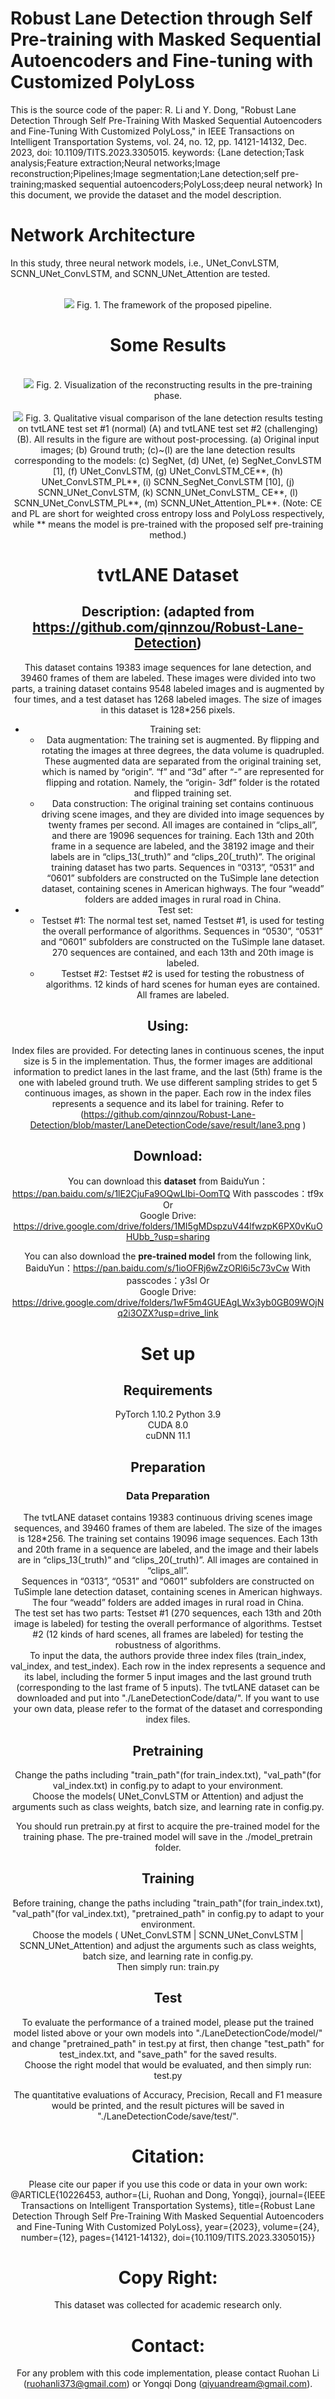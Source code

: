 # Robust Lane Detection through Self Pre-training with Masked Sequential Autoencoders and Fine-tuning with Customized PolyLoss
This is the source code of the paper:
R. Li and Y. Dong, "Robust Lane Detection Through Self Pre-Training With Masked Sequential Autoencoders and Fine-Tuning With Customized PolyLoss," in IEEE Transactions on Intelligent Transportation Systems, vol. 24, no. 12, pp. 14121-14132, Dec. 2023, doi: 10.1109/TITS.2023.3305015.
keywords: {Lane detection;Task analysis;Feature extraction;Neural networks;Image reconstruction;Pipelines;Image segmentation;Lane detection;self pre-training;masked sequential autoencoders;PolyLoss;deep neural network}
In this document, we provide the dataset and the model description.

# Network Architecture
In this study, three neural network models, i.e., UNet_ConvLSTM, SCNN_UNet_ConvLSTM, and SCNN_UNet_Attention are tested.

<div align=center>
<br/><img src='/Figure 1-The framework of the proposed pipeline.png'>     
Fig. 1. The framework of the proposed pipeline.


# Some Results
<div align=center>
<br/><img src='/Figure 2-Visualization of the reconstructing results in the pre-training phase.png'>   
Fig. 2. Visualization of the reconstructing results in the pre-training phase.


<div align=center>
<br/><img src='/Figure 3-Qualitative visual comparison of the lane detection results testing on tvtLANE.png'>  
Fig. 3. Qualitative visual comparison of the lane detection results testing on tvtLANE test set #1 (normal) (A) and tvtLANE test set #2 (challenging) (B). All results in the figure are without post-processing. (a) Original input images; (b) Ground truth; (c)~(l) are the lane detection results corresponding to the models: (c) SegNet, (d) UNet, (e) SegNet_ConvLSTM [1], (f) UNet_ConvLSTM, (g) UNet_ConvLSTM_CE**, (h) UNet_ConvLSTM_PL**, (i) SCNN_SegNet_ConvLSTM [10], (j) SCNN_UNet_ConvLSTM, (k) SCNN_UNet_ConvLSTM_ CE**, (l) SCNN_UNet_ConvLSTM_PL**, (m) SCNN_UNet_Attention_PL**. (Note: CE and PL are short for weighted cross entropy loss and PolyLoss respectively, while ** means the model is pre-trained with the proposed self pre-training method.)

# tvtLANE Dataset
## Description: (adapted from https://github.com/qinnzou/Robust-Lane-Detection)
This dataset contains 19383 image sequences for lane detection, and 39460 frames of them are labeled. These images were divided into two parts, a training dataset contains 9548 labeled images and is augmented by four times, and a test dataset has 1268 labeled images. The size of images in this dataset is 128*256 pixels.
+ Training set:
   - Data augmentation:
The training set is augmented. By flipping and rotating the images at three degrees, the data volume is quadrupled. These augmented data are separated from the original training set, which is named by “origin”. “f” and “3d” after “-” are represented for flipping and rotation. Namely, the “origin- 3df” folder is the rotated and flipped training set.
   - Data construction:
The original training set contains continuous driving scene images, and they are divided into image sequences by twenty frames per second. All images are contained in “clips_all”, and there are 19096 sequences for training. Each 13th and 20th frame in a sequence are labeled, and the 38192 image and their labels are in “clips_13(_truth)” and “clips_20(_truth)”.
The original training dataset has two parts. Sequences in “0313”, “0531” and “0601” subfolders are constructed on the TuSimple lane detection dataset, containing scenes in American highways. The four “weadd” folders are added images in rural road in China.
+ Test set:
   - Testset #1:
The normal test set, named Testset #1, is used for testing the overall performance of algorithms. Sequences in “0530”, “0531” and “0601” subfolders are constructed on the TuSimple lane dataset. 270 sequences are contained, and each 13th and 20th image is labeled.
   - Testset #2:
Testset #2 is used for testing the robustness of algorithms. 12 kinds of hard scenes for human eyes are contained. All frames are labeled.
## Using:
Index files are provided. For detecting lanes in continuous scenes, the input size is 5 in the implementation. Thus, the former images are additional information to predict lanes in the last frame, and the last (5th) frame is the one with labeled ground truth.
We use different sampling strides to get 5 continuous images, as shown in the paper. Each row in the index files represents a sequence and its label for training. Refer to (https://github.com/qinnzou/Robust-Lane-Detection/blob/master/LaneDetectionCode/save/result/lane3.png )

## Download:
You can download this **dataset** from 
BaiduYun： https://pan.baidu.com/s/1lE2CjuFa9OQwLIbi-OomTQ  With passcodes：tf9x 
Or  
Google Drive:  
https://drive.google.com/drive/folders/1MI5gMDspzuV44lfwzpK6PX0vKuOHUbb_?usp=sharing    

You can also download the **pre-trained model** from the following link,  
BaiduYun：https://pan.baidu.com/s/1ioOFRj6wZzORl6i5c73vCw  With passcodes：y3sl
Or  
Google Drive:  
https://drive.google.com/drive/folders/1wF5m4GUEAgLWx3yb0GB09WOjNq2i3OZX?usp=drive_link


# Set up
## Requirements
PyTorch 1.10.2
Python 3.9  
CUDA 8.0  
cuDNN 11.1

## Preparation
### Data Preparation
The tvtLANE dataset contains 19383 continuous driving scenes image sequences, and 39460 frames of them are labeled. The size of the images is 128*256. 
The training set contains 19096 image sequences. Each 13th and 20th frame in a sequence are labeled, and the image and their labels are in “clips_13(_truth)” and “clips_20(_truth)”. All images are contained in “clips_all”.  
Sequences in “0313”, “0531” and “0601” subfolders are constructed on TuSimple lane detection dataset, containing scenes in American highways. The four “weadd” folders are added images in rural road in China.  
The test set has two parts: Testset #1 (270 sequences, each 13th and 20th image is labeled) for testing the overall performance of algorithms. Testset #2 (12 kinds of hard scenes, all frames are labeled) for testing the robustness of algorithms.   
To input the data, the authors provide three index files (train_index, val_index, and test_index). Each row in the index represents a sequence and its label, including the former 5 input images and the last ground truth (corresponding to the last frame of 5 inputs).
The tvtLANE dataset can be downloaded and put into "./LaneDetectionCode/data/". If you want to use your own data, please refer to the format of the dataset and corresponding index files.

## Pretraining
Change the paths including "train_path"(for train_index.txt), "val_path"(for val_index.txt) in config.py to adapt to your environment.  
Choose the models( UNet_ConvLSTM or Attention) and adjust the arguments such as class weights, batch size, and learning rate in config.py.  

You should run pretrain.py at first to acquire the pre-trained model for the training phase.
The pre-trained model will save in the ./model_pretrain folder.

## Training
Before training, change the paths including "train_path"(for train_index.txt), "val_path"(for val_index.txt), "pretrained_path" in config.py to adapt to your environment.  
Choose the models ( UNet_ConvLSTM | SCNN_UNet_ConvLSTM | SCNN_UNet_Attention) and adjust the arguments such as class weights, batch size, and learning rate in config.py.  
Then simply run: train.py

## Test
To evaluate the performance of a trained model, please put the trained model listed above or your own models into "./LaneDetectionCode/model/" and change "pretrained_path" in test.py at first, then change "test_path" for test_index.txt, and "save_path" for the saved results.   
Choose the right model that would be evaluated, and then simply run: test.py

The quantitative evaluations of Accuracy, Precision, Recall and  F1 measure would be printed, and the result pictures will be saved in "./LaneDetectionCode/save/test/".  

# Citation:
Please cite our paper if you use this code or data in your own work:
@ARTICLE{10226453,
  author={Li, Ruohan and Dong, Yongqi},
  journal={IEEE Transactions on Intelligent Transportation Systems}, 
  title={Robust Lane Detection Through Self Pre-Training With Masked Sequential Autoencoders and Fine-Tuning With Customized PolyLoss}, 
  year={2023},
  volume={24},
  number={12},
  pages={14121-14132},
  doi={10.1109/TITS.2023.3305015}}

# Copy Right:
This dataset was collected for academic research only.
# Contact: 
For any problem with this code implementation, please contact Ruohan Li (ruohanli373@gmail.com) or Yongqi Dong (qiyuandream@gmail.com).
 
